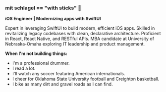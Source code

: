 ### mit schlagel == "with sticks" 🥁

**iOS Engineer | Modernizing apps with SwiftUI**

Expert in leveraging SwiftUI to build modern, efficient iOS apps. Skilled in revitalizing legacy codebases with clean, declarative architecture. Proficient in React, React Native, and RESTful APIs. MBA candidate at University of Nebraska-Omaha exploring IT leadership and product management. 

**When I'm not building things:**

* I'm a professional drummer.
* I read a lot.
* I'll watch any soccer featuring American internationals.
* I cheer for Oklahoma State University football and Creighton basketball.
* I bike as many dirt and gravel roads as I can find.
